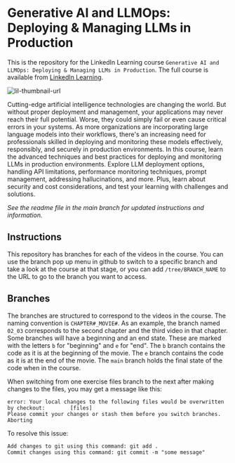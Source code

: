 # Generative AI and LLMOps: Deploying & Managing LLMs in Production
This is the repository for the LinkedIn Learning course `Generative AI and LLMOps: Deploying & Managing LLMs in Production`. The full course is available from [LinkedIn Learning][lil-course-url].

![lil-thumbnail-url]

Cutting-edge artificial intelligence technologies are changing the world. But without proper deployment and management, your applications may never reach their full potential. Worse, they could simply fail or even cause critical errors in your systems.
As more organizations are incorporating large language models into their workflows, there's an increasing need for professionals skilled in deploying and monitoring these models effectively, responsibly, and securely in production environments. In this course, learn the advanced techniques and best practices for deploying and monitoring LLMs in production environments. Explore LLM deployment options, handling API limitations, performance monitoring techniques, prompt management, addressing hallucinations, and more. Plus, learn about security and cost considerations, and test your learning with challenges and solutions.


_See the readme file in the main branch for updated instructions and information._
## Instructions
This repository has branches for each of the videos in the course. You can use the branch pop up menu in github to switch to a specific branch and take a look at the course at that stage, or you can add `/tree/BRANCH_NAME` to the URL to go to the branch you want to access.

## Branches
The branches are structured to correspond to the videos in the course. The naming convention is `CHAPTER#_MOVIE#`. As an example, the branch named `02_03` corresponds to the second chapter and the third video in that chapter. 
Some branches will have a beginning and an end state. These are marked with the letters `b` for "beginning" and `e` for "end". The `b` branch contains the code as it is at the beginning of the movie. The `e` branch contains the code as it is at the end of the movie. The `main` branch holds the final state of the code when in the course.

When switching from one exercise files branch to the next after making changes to the files, you may get a message like this:

    error: Your local changes to the following files would be overwritten by checkout:        [files]
    Please commit your changes or stash them before you switch branches.
    Aborting

To resolve this issue:
	
    Add changes to git using this command: git add .
	Commit changes using this command: git commit -m "some message"


[0]: # (Replace these placeholder URLs with actual course URLs)

[lil-course-url]: https://github.com/LinkedInLearning/generative-ai-and-llmops-deploying-and-managing-llms-in-production-4465782
[lil-thumbnail-url]: https://media.licdn.com/dms/image/D560DAQE5kAgmoLJYYQ/learning-public-crop_675_1200/0/1720810307853?e=2147483647&v=beta&t=Nhis9NF1FKNuzcEtZq-EtmQOIa-1_6GUT89BofiYI7A

